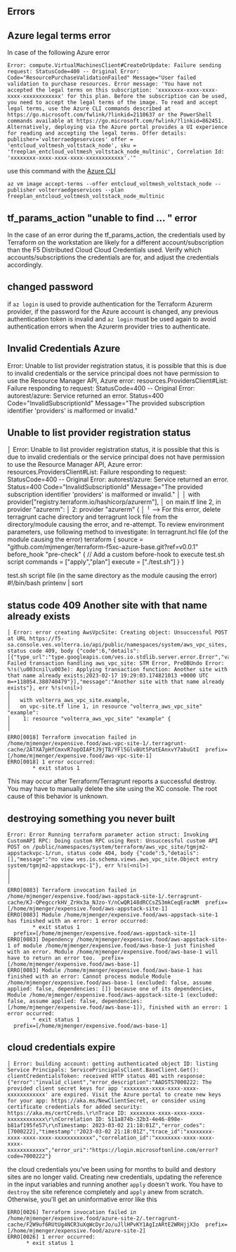 ## Errors
## Azure legal terms error
In case of the following Azure error
```text
Error: compute.VirtualMachinesClient#CreateOrUpdate: Failure sending request: StatusCode=400 -- Original Error: Code="ResourcePurchaseValidationFailed" Message="User failed validation to purchase resources. Error message: 'You have not accepted the legal terms on this subscription: 'xxxxxxxx-xxxx-xxxx-xxxx-xxxxxxxxxxxx' for this plan. Before the subscription can be used, you need to accept the legal terms of the image. To read and accept legal terms, use the Azure CLI commands described at https://go.microsoft.com/fwlink/?linkid=2110637 or the PowerShell commands available at https://go.microsoft.com/fwlink/?linkid=862451. Alternatively, deploying via the Azure portal provides a UI experience for reading and accepting the legal terms. Offer details: publisher='volterraedgeservices' offer = 'entcloud_voltmesh_voltstack_node', sku = 'freeplan_entcloud_voltmesh_voltstack_node_multinic', Correlation Id: 'xxxxxxxx-xxxx-xxxx-xxxx-xxxxxxxxxxxx'.'"
```
use this command with the [Azure CLI](https://learn.microsoft.com/en-us/cli/azure/install-azure-cli)
```shell
az vm image accept-terms --offer entcloud_voltmesh_voltstack_node --publisher volterraedgeservices --plan freeplan_entcloud_voltmesh_voltstack_node_multinic
```
## tf_params_action "unable to find ... " error
In the case of an error during the tf_params_action, the credentials used by Terraform on the workstation are likely for a different account/subscription than the F5 Distributed Cloud Cloud Credentials used. Verify which accounts/subscriptions the credentials are for, and adjust the credentials accordingly.


## changed password
if `az login` is used to provide authentication for the Terraform Azurerm provider, if the password for the Azure account is changed, any previous authentication token is invalid and `az login` must be used again to avoid authentication errors when the Azurerm provider tries to authenticate.

## Invalid Credentials Azure
 Error: Unable to list provider registration status, it is possible that this is due to invalid credentials or the service principal does not have permission 
to use the Resource Manager API, Azure error: resources.ProvidersClient#List: Failure responding to request: StatusCode=400 -- Original Error: autorest/azure: 
Service returned an error. Status=400 Code="InvalidSubscriptionId" Message="The provided subscription identifier 'providers' is malformed or invalid."

## Unable to list provider registration status 

│ Error: Unable to list provider registration status, it is possible that this is due to invalid credentials or the service principal does not have permission 
to use the Resource Manager API, Azure error: resources.ProvidersClient#List: Failure responding to request: StatusCode=400 -- Original Error: autorest/azure: 
Service returned an error. Status=400 Code="InvalidSubscriptionId" Message="The provided subscription identifier 'providers' is malformed or invalid."
│
│   with provider["registry.terraform.io/hashicorp/azurerm"],
│   on main.tf line 2, in provider "azurerm":
│    2: provider "azurerm" {
│
╵ --> For this error, delete terragrunt cache directory and terragrunt lock file from the directory/module causing the error, and re-attempt. To review environment parameters, use following method to investigate:
In terragrunt.hcl file (of the module causing the error)
 terraform {
  source = "github.com/mjmenger/terraform-f5xc-azure-base.git?ref=v0.0.1"
   before_hook "pre-check" {   // Add a custom before-hook to execute test.sh script
      commands = ["apply","plan"]
      execute  = ["./test.sh"]
    }
}

test.sh script file (in the same directory as the module causing the error)
#!/bin/bash
printenv | sort


## status code 409 Another site with that name already exists
```shell
│ Error: error creating AwsVpcSite: Creating object: Unsuccessful POST at URL https://f5-sa.console.ves.volterra.io/api/public/namespaces/system/aws_vpc_sites, status code 409, body {"code":6,"details":[{"type_url":"type.googleapis.com/ves.io.stdlib.server.error.Error","value":"�CreateResource: Failed transaction handling aws_vpc_site: STM Error, PreDBUndo Error: %!s(\u003cnil\u003e): Applying transaction function: Another site with that name already exists;2023-02-17 19:29:03.174821013 +0000 UTC m=+118054.380740479"}],"message":"Another site with that name already exists"}, err %!s(<nil>)
│ 
│   with volterra_aws_vpc_site.example,
│   on vpc-site.tf line 1, in resource "volterra_aws_vpc_site" "example":
│    1: resource "volterra_aws_vpc_site" "example" {
│ 
╵
ERRO[0018] Terraform invocation failed in /home/mjmenger/expensive.food/aws-vpc-site-1/.terragrunt-cache/2ATXA7pHfCmxvR7opOIAFtJ9jT8/YFl5GlvBUt5PatEAnxvY7abuGtI  prefix=[/home/mjmenger/expensive.food/aws-vpc-site-1] 
ERRO[0018] 1 error occurred:
        * exit status 1
```
This may occur after Terraform/Terragrunt reports a successful destroy. You may have to manually delete the site using the XC console. The root cause of this behavior is unknown.


## destroying something you never built
```shell
Error: Error Running terraform parameter action struct: Invoking CustomAPI RPC: Doing custom RPC using Rest: Unsuccessful custom API POST on /public/namespaces/system/terraform/aws_vpc_site/tgmjm2-appstackvpc-1/run, status code 404, body {"code":5,"details":[],"message":"no view ves.io.schema.views.aws_vpc_site.Object entry system/tgmjm2-appstackvpc-1"}, err %!s(<nil>)
│ 
│ 
╵
ERRO[0083] Terraform invocation failed in /home/mjmenger/expensive.food/aws-appstack-site-1/.terragrunt-cache/KJ-QPegccrkHV_ZrHx3a_NJzo-Y/nCwQR148dRCCsZS3mkCeqEracNM  prefix=[/home/mjmenger/expensive.food/aws-appstack-site-1] 
ERRO[0083] Module /home/mjmenger/expensive.food/aws-appstack-site-1 has finished with an error: 1 error occurred:
        * exit status 1
  prefix=[/home/mjmenger/expensive.food/aws-appstack-site-1] 
ERRO[0083] Dependency /home/mjmenger/expensive.food/aws-appstack-site-1 of module /home/mjmenger/expensive.food/aws-base-1 just finished with an error. Module /home/mjmenger/expensive.food/aws-base-1 will have to return an error too.  prefix=[/home/mjmenger/expensive.food/aws-base-1] 
ERRO[0083] Module /home/mjmenger/expensive.food/aws-base-1 has finished with an error: Cannot process module Module /home/mjmenger/expensive.food/aws-base-1 (excluded: false, assume applied: false, dependencies: []) because one of its dependencies, Module /home/mjmenger/expensive.food/aws-appstack-site-1 (excluded: false, assume applied: false, dependencies: [/home/mjmenger/expensive.food/aws-base-1]), finished with an error: 1 error occurred:
        * exit status 1
  prefix=[/home/mjmenger/expensive.food/aws-base-1] 
  ```

  ## cloud credentials expire
  ```shell
  │ Error: building account: getting authenticated object ID: listing Service Principals: ServicePrincipalsClient.BaseClient.Get(): clientCredentialsToken: received HTTP status 401 with response: {"error":"invalid_client","error_description":"AADSTS7000222: The provided client secret keys for app 'xxxxxxxx-xxxx-xxxx-xxxx-xxxxxxxxxxxx' are expired. Visit the Azure portal to create new keys for your app: https://aka.ms/NewClientSecret, or consider using certificate credentials for added security: https://aka.ms/certCreds.\r\nTrace ID: xxxxxxxx-xxxx-xxxx-xxxx-xxxxxxxxxxxx\r\nCorrelation ID: 511a874b-32b3-4e46-898e-b81af195fe57\r\nTimestamp: 2023-03-02 21:18:01Z","error_codes":[7000222],"timestamp":"2023-03-02 21:18:01Z","trace_id":"xxxxxxxx-xxxx-xxxx-xxxx-xxxxxxxxxxxx","correlation_id":"xxxxxxxx-xxxx-xxxx-xxxx-xxxxxxxxxxxx","error_uri":"https://login.microsoftonline.com/error?code=7000222"}
  ```
  the cloud credentials you've been using for months to build and destory sites are no longer valid. Creating new credentials, updating the reference in the input variables and running another `apply` doesn't work. You have to `destroy` the site reference completely and `apply` anew from scratch. Otherwise, you'll get an uninformative error like this
  ```shell
  ERRO[0026] Terraform invocation failed in /home/mjmenger/expensive.food/azure-site-2/.terragrunt-cache/F2W9uf6RUtUg4NCR3uXqWcDyrJo/uJllHPvKY1AgIzARtE2WRHjjX3o  prefix=[/home/mjmenger/expensive.food/azure-site-2] 
ERRO[0026] 1 error occurred:
        * exit status 1
```